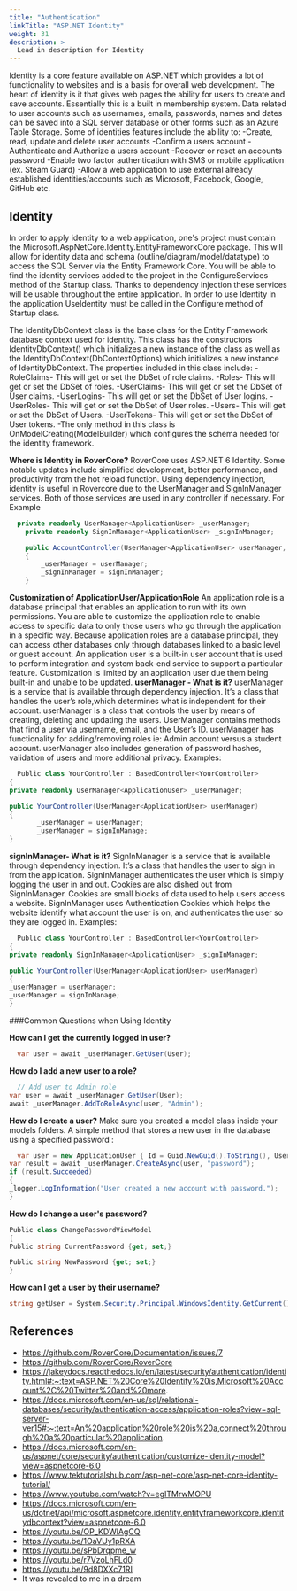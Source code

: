 ```yaml
---
title: "Authentication"
linkTitle: "ASP.NET Identity"
weight: 31
description: >
  Lead in description for Identity
---
```

Identity is a core feature available on ASP.NET which provides a lot of functionality to websites and is a basis for overall web development. The heart of identity is it that gives web pages the ability for users to create and save accounts. Essentially this is a built in membership system. Data related to user accounts such as usernames, emails, passwords, names and dates can be saved into a SQL server database or other forms such as an Azure Table Storage. Some of identities features include the ability to: 
-Create, read, update and delete user accounts
-Confirm a users account
-Authenticate and Authorize a users account
-Recover or reset an accounts password
-Enable two factor authentication with SMS or mobile application (ex. Steam Guard)
-Allow a web application to use external already established identities/accounts such as Microsoft, Facebook, Google, GitHub etc. 


## Identity
In order to apply identity to a web application, one's project must contain the Microsoft.AspNetCore.Identity.EntityFrameworkCore package. This will allow for identity data and schema (outline/diagram/model/datatype) to access the SQL Server via the Entity Framework Core. You will be able to find the identity services added to the project in the ConfigureServices method of the Startup class. Thanks to dependency injection   these services will be usable throughout the entire application. In order to use Identity in the application UseIdentity must be called in the Configure method of Startup class. 	

The IdentityDbContext class is the base class for the Entity Framework database context used for identity. This class has the constructors IdentityDbContext() which initializes a new instance of the class as well as the IdentityDbContext(DbContextOptions) which initializes a new instance of IdentityDbContext. The properties included in this class include:
-RoleClaims- This will get or set the DbSet<TEntity> of role claims. 
-Roles- This will get or set the DbSet<TEntity> of roles.
-UserClaims- This will get or set the DbSet<TEntity> of User claims. 
-UserLogins- This will get or set the DbSet<TEntity> of User logins. 
-UserRoles- This will get or set the DbSet<TEntity> of User roles.
-Users- This will get or set the DbSet<TEntity> of Users. 
-UserTokens- This will get or set the DbSet<TEntity> of User tokens. 
-The only method in this class is OnModelCreating(ModelBuilder) which configures the schema needed for the identity framework. 

**Where is Identity in RoverCore?**
RoverCore uses ASP.NET 6 Identity. Some notable updates include simplified development, better performance, and productivity from the hot reload function. Using dependency injection, identity is useful in Rovercore due to the UserManager and SignInManager services. Both of those services are used in any controller if necessary. For Example 
```C#
  private readonly UserManager<ApplicationUser> _userManager;
    private readonly SignInManager<ApplicationUser> _signInManager;

    public AccountController(UserManager<ApplicationUser> userManager, SignInManager<ApplicationUser> signInManager)
    {
        _userManager = userManager;
        _signInManager = signInManager;
    }
  ```



**Customization of ApplicationUser/ApplicationRole**
An application role is a database principal that enables an application to run with its own permissions. You are able to customize the application role to enable access to specific data to only those users who go through the application in a specific way. Because application roles are a database principal, they can access other databases only through databases linked to a basic level or guest account. 
An application user is a built-in user account that is used to perform integration and system back-end service to support a particular feature. Customization is limited by an application user due them being built-in and unable to be updated.
**userManager - What is it?**
userManager is a service that is available through dependency injection. It’s a class that handles the user’s role,which determines what is independent for their account. userManager is  a class that controls the user by means of creating, deleting and updating the users. UserManager contains methods that find a user via username, email, and the User’s ID. userManager has functionality for adding/removing roles ie: Admin account versus a student account. userManager also includes generation of password hashes, validation of users and more additional privacy. 
Examples:
```C#
  Public class YourController : BasedController<YourController>
{
private readonly UserManager<ApplicationUser> _userManager;

public YourController(UserManager<ApplicationUser> userManager)
{
       _userManager = userManager;
       _userManager = signInManage;
}
  ```



**signInManager- What is it?**
SignInManager is a service that is available through dependency injection. It’s a class that handles the user to sign in from the application. SignInManager authenticates the user which is simply logging the user in and out. Cookies are also dished out from SignInManager. Cookies are small blocks of  data used to help users access a website. SignInManager uses Authentication Cookies which helps the website identify what account the user is on, and authenticates the user so they are logged in. 
Examples:
```C#
  Public class YourController : BasedController<YourController>
{
private readonly SignInManager<ApplicationUser> _signInManager;

public YourController(UserManager<ApplicationUser> userManager)
{
_userManager = userManager;
_userManager = signInManage;
}
  ```



###Common Questions when Using Identity


**How can I get the currently logged in user?**

```C#
  var user = await _userManager.GetUser(User);
  ```


**How do I add a new user to a role?**

```C#
  // Add user to Admin role
var user = await _userManager.GetUser(User);
await _userManager.AddToRoleAsync(user, "Admin");
  ```


**How do I create a user?**
Make sure you created a model class inside your models folders. A simple method that stores a new user in the database using a specified password :
```C#
  var user = new ApplicationUser { Id = Guid.NewGuid().ToString(), UserName = "bill", Email = "bill@microsoft.com" };
var result = await _userManager.CreateAsync(user, "password");
if (result.Succeeded)
{
_logger.LogInformation("User created a new account with password.");
}
```


**How do I change a user's password?**
```C#
Public class ChangePasswordViewModel
{
Public string CurrentPassword {get; set;}

Public string NewPassword {get; set;}
}
```


**How can I get a user by their username?**
```C#
string getUser = System.Security.Principal.WindowsIdentity.GetCurrent().Name.ToString();
```




## References
* https://github.com/RoverCore/Documentation/issues/7
* https://github.com/RoverCore/RoverCore
* https://jakeydocs.readthedocs.io/en/latest/security/authentication/identity.html#:~:text=ASP.NET%20Core%20Identity%20is,Microsoft%20Account%2C%20Twitter%20and%20more.
* https://docs.microsoft.com/en-us/sql/relational-databases/security/authentication-access/application-roles?view=sql-server-ver15#:~:text=An%20application%20role%20is%20a,connect%20through%20a%20particular%20application.
* https://docs.microsoft.com/en-us/aspnet/core/security/authentication/customize-identity-model?view=aspnetcore-6.0
* https://www.tektutorialshub.com/asp-net-core/asp-net-core-identity-tutorial/
* https://www.youtube.com/watch?v=egITMrwMOPU
* https://docs.microsoft.com/en-us/dotnet/api/microsoft.aspnetcore.identity.entityframeworkcore.identitydbcontext?view=aspnetcore-6.0
* https://youtu.be/OP_KDWlAgCQ
* https://youtu.be/1OaVUy1pRXA
* https://youtu.be/sPbDrqpme_w
* https://youtu.be/r7VzoLhFLd0
* https://youtu.be/9d8DXXc71RI
* It was revealed to me in a dream

